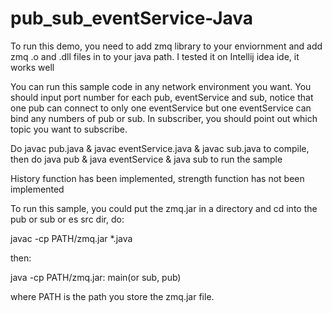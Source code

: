 # pub_sub_eventService-Java
To run this demo, you need to add zmq library to your enviornment and add zmq .o and .dll files in to your java path.
I tested it on Intellij idea ide, it works well

You can run this sample code in any network environment you want. You should input port number for each pub, eventService and sub, notice that one pub can connect to only one eventService but one eventService can bind any numbers of pub or sub. In subscriber, you should point out which topic you want to subscribe.

Do javac pub.java & javac eventService.java & javac sub.java to compile, then do java pub & java eventService & java sub to run the sample

History function has been implemented, strength function has not been implemented

To run this sample, you could put the zmq.jar in a directory and cd into the pub or sub or es src dir, do:

javac -cp PATH/zmq.jar *.java

then:

java -cp PATH/zmq.jar: main(or sub, pub)

where PATH is the path you store the zmq.jar file.

